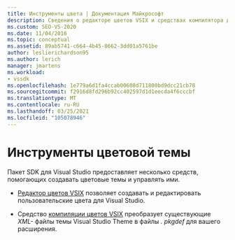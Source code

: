 ```yaml
---
title: Инструменты цвета | Документация Майкрософт
description: Сведения о редакторе цветов VSIX и средствах компилятора для цветов VSIX, предоставляемых в пакете SDK для Visual Studio, которые помогают создавать цветовые темы и управлять ими.
ms.custom: SEO-VS-2020
ms.date: 11/04/2016
ms.topic: conceptual
ms.assetid: 89ab5741-c664-4b45-8662-3dd01a5761be
author: leslierichardson95
ms.author: lerich
manager: jmartens
ms.workload:
- vssdk
ms.openlocfilehash: 1e779a6d1fa4ccab00608d711800bd9dcc21cb78
ms.sourcegitcommit: f2916d8fd296b92cc402597d1d1eecda4f6cccbf
ms.translationtype: MT
ms.contentlocale: ru-RU
ms.lasthandoff: 03/25/2021
ms.locfileid: "105078946"
---
```

# <a name="color-theme-tools"></a>Инструменты цветовой темы
Пакет SDK для Visual Studio предоставляет несколько средств, помогающих создавать цветовые темы и управлять ими.

- [Редактор цветов VSIX](../../extensibility/internals/vsix-color-editor.md) позволяет создавать и редактировать пользовательские цвета для Visual Studio.

- Средство [компиляции цветов VSIX](../../extensibility/internals/vsix-color-compiler.md) преобразует существующие *XML-* файлы темы Visual Studio Theme в файлы *. pkgdef* для вашего расширения.
